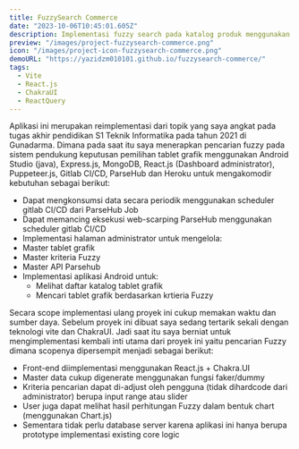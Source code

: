 ```yaml
---
title: FuzzySearch Commerce
date: "2023-10-06T10:45:01.605Z"
description: Implementasi fuzzy search pada katalog produk menggunakan interpolasi linear
preview: "/images/project-fuzzysearch-commerce.png"
icon: "/images/project-icon-fuzzysearch-commerce.png"
demoURL: "https://yazidzm010101.github.io/fuzzysearch-commerce/"
tags:
  - Vite
  - React.js
  - ChakraUI
  - ReactQuery
---
```


Aplikasi ini merupakan reimplementasi dari topik yang saya angkat pada tugas akhir pendidikan S1 Teknik Informatika pada tahun 2021 di Gunadarma. Dimana pada saat itu saya menerapkan pencarian fuzzy pada sistem pendukung keputusan pemilihan tablet grafik menggunakan Android Studio (java), Express.js, MongoDB, React.js (Dashboard administrator), Puppeteer.js, Gitlab CI/CD, ParseHub dan Heroku untuk mengakomodir kebutuhan sebagai berikut:

- Dapat mengkonsumsi data secara periodik menggunakan scheduler gitlab CI/CD dari ParseHub Job
- Dapat memancing eksekusi web-scarping ParseHub menggunakan scheduler gitlab CI/CD
- Implementasi halaman administrator untuk mengelola:
- Master tablet grafik
- Master kriteria Fuzzy
- Master API Parsehub
- Implementasi aplikasi Android untuk:
  - Melihat daftar katalog tablet grafik
  - Mencari tablet grafik berdasarkan krtieria Fuzzy

Secara scope implementasi ulang proyek ini cukup memakan waktu dan sumber daya. Sebelum proyek ini dibuat saya sedang tertarik sekali dengan teknologi vite dan ChakraUI. Jadi saat itu saya berniat untuk mengimplementasi kembali inti utama dari proyek ini yaitu pencarian Fuzzy dimana scopenya dipersempit menjadi sebagai berikut:

- Front-end diimplementasi menggunakan React.js + Chakra.UI
- Master data cukup digenerate menggunakan fungsi faker/dummy
- Kriteria pencarian dapat di-adjust oleh pengguna (tidak dihardcode dari administrator) berupa input range atau slider
- User juga dapat melihat hasil perhitungan Fuzzy dalam bentuk chart (menggunakan Chart.js)
- Sementara tidak perlu database server karena aplikasi ini hanya berupa prototype implementasi existing core logic
